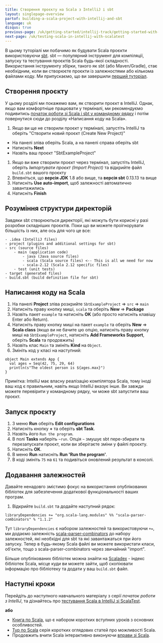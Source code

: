```yaml
---
title: Створення проєкту на Scala з IntelliJ і sbt
layout: singlepage-overview
partof: building-a-scala-project-with-intellij-and-sbt
language: uk
disqus: true
previous-page: /uk/getting-started/intellij-track/getting-started-with-scala-in-intellij
next-page: /uk/testing-scala-in-intellij-with-scalatest
---
```


В цьому туторіалі ми побачимо як будувати Scala проєкти використовуючи [sbt](https://www.scala-sbt.org/1.x/docs/index.html).
sbt — популярний інструмент для компіляції, запуску та тестування проєктів Scala будь-якої складності.
Використання інструменту збірки, такого як sbt (або Maven/Gradle), стає необхідним, коли ви створюєте проєкти із залежностями або кількома файлами коду.
Ми припускаємо, що ви завершили [перший туторіал](./getting-started-with-scala-in-intellij.html).

## Створення проєкту
У цьому розділі ми покажемо вам, як створити проєкт в IntelliJ. Однак, якщо вам
комфортніше працювати у терміналі, ми рекомендуємо подивитись [початок роботи зі Scala і sbt у командному рядку](/uk/getting-started/sbt-track/getting-started-with-scala-and-sbt-on-the-command-line.html)
 і потім повернутися сюди до розділу «Написання коду на Scala».

1. Якщо ви ще не створили проєкт у терміналі, запустіть IntelliJ та оберіть "Створити новий проєкт (Create New Project)"
  * На панелі зліва оберіть Scala, а на панелі справа оберіть sbt
  * Натисніть **Next**
  * Назвіть ваш проєкт "SbtExampleProject"
1. Якщо ви вже створили проєкт через термінал, запустіть IntelliJ, оберіть *Імпортувати проєкт (Import Project)* та відкрийте файл `build.sbt` вашого проєкту
1. Впевніться, що **версія JDK** 1.8 або вище, та **версія sbt** 0.13.13 та вище
1. Натисніть **Use auto-import**, щоб залежності автоматично завантажились
1. Натисніть **Finish**

## Розуміння структури директорій
Завдяки sbt створюються директорії, які можуть бути корисні у разі розробки складніших проєктів.
Поки що ви можете проігнорувати більшість із них, але ось для чого це все:

```
- .idea (IntelliJ files)
- project (plugins and additional settings for sbt)
- src (source files)
    - main (application code)
        - java (Java source files)
        - scala (Scala source files) <-- This is all we need for now
        - scala-2.12 (Scala 2.12 specific files)
    - test (unit tests)
- target (generated files)
- build.sbt (build definition file for sbt)
```


## Написання коду на Scala
1. На панелі **Project** зліва розкрийте `SbtExampleProject` => `src` => `main`
1. Натисніть праву кнопку миші, `scala` та оберіть **New** => **Package**
1. Назвіть пакет `example` та натисніть **OK** (або просто натисніть клавішу Enter або Return).
1. Натисніть праву кнопку миші на пакет `example` та оберіть **New** => **Scala class** (якщо ви не бачите цю опцію, натисніть праву кнопку миші на `SbtExampleProject`, натисніть **Add Frameworks Support**, оберіть **Scala** та продовжить)
1. Назвіть клас `Main` та змініть **Kind** на `Object`.
1. Змініть код у класі на наступний:

```
object Main extends App {
  val ages = Seq(42, 75, 29, 64)
  println(s"The oldest person is ${ages.max}")
}
```

Примітка: IntelliJ має власну реалізацію компілятора Scala, тому іноді ваш код є правильним, навіть якщо IntelliJ вказує інше. 
Ви завжди можете перевірити у командному рядку, чи може sbt запустити ваш проєкт.

## Запуск проєкту
1. З меню **Run** оберіть **Edit configurations**
1. Натисніть кнопку **+** та оберіть **sbt Task**.
1. Назвіть його `Run the program`.
1. В полі **Tasks** наберіть `~run`. Опція `~` змушує sbt пере-збирати та перезапускати проєкт, коли ви зберігаєте зміни у файлі проєкту.
1. Натисніть **OK**.
1. В меню **Run** натисніть **Run 'Run the program'**.
1. В коді змініть `75` на `61` та подивіться оновлений результат в консолі.

## Додавання залежностей
Давайте ненадовго змістимо фокус на використання опублікованих бібліотек для забезпечення додаткової функціональності ваших програм.
1. Відкрийте `build.sbt` та додайте наступний рядок:

```
libraryDependencies += "org.scala-lang.modules" %% "scala-parser-combinators" % "1.1.2"
```

Тут `libraryDependencies` є набором залежностей та використовуючи `+=`,
ми додаємо залежність [scala-parser-combinators](https://github.com/scala/scala-parser-combinators) до набору залежностей,
які необхідні для sbt та які завантажаться при його запуску. Тепер в будь-якому Scala файлі ви можете використати
класи, об'єкти, тощо з scala-parser-combinators через звичайний "import".

Більше опублікованих бібліотек можна знайти на
[Scaladex](https://index.scala-lang.org/) - індекс бібліотек Scala, місце куди ви можете зайти, щоб скопіювати інформацію про бібліотеку
та додати у ваш `build.sbt` файл.

## Наступні кроки

Перейдіть до наступного навчального матеріалу з серії _початок роботи з IntelliJ_, та дізнайтесь про [тестування Scala в IntelliJ зі ScalaTest](testing-scala-in-intellij-with-scalatest.html).

**або**

* [Книга по Scala](/overviews/scala-book/introduction.html), що є набором коротких вступних уроків з основних особливостей.
* [Тур по Scala](/tour/tour-of-scala.html) серія коротких оглядових статей про можливості Scala.
* Продовжить вчити Scala інтерактивно виконуючи
 [вправи зі Scala](https://www.scala-exercises.org/scala_tutorial).
